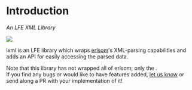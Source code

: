 # Introduction

*An LFE XML Library*

<img src="images/professor-xavier-emile.png" />

lxml is an LFE library which wraps <a href="https://github.com/willemdj/erlsom">erlsom</a>'s XML-parsing capabilities and adds
an API for easily accessing the parsed data.

<aside class="warning">
Note that this library has not wrapped all of erlsom; only the .
</aside>

<aside class="warning">
If you find any bugs or would like to have features added,
<a href="https://github.com/oubiwann/lxml/issues/new">let us know</a>
or send along a PR with your implementation of it!
</aside>
